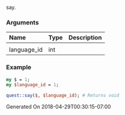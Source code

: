 say.
### Arguments
**Name**|**Type**|**Description**
:---|:---|:---
||
language_id|int|

### Example

```perl
my $ = 1;
my $language_id = 1;

quest::say($, $language_id); # Returns void
```


Generated On 2018-04-29T00:30:15-07:00